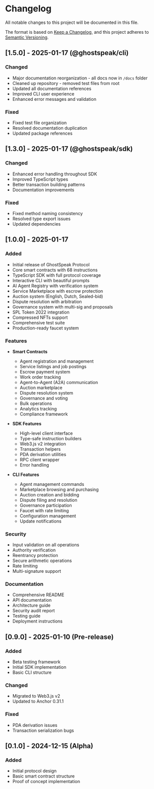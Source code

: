 # Changelog

All notable changes to this project will be documented in this file.

The format is based on [Keep a Changelog](https://keepachangelog.com/en/1.0.0/),
and this project adheres to [Semantic Versioning](https://semver.org/spec/v2.0.0.html).

## [1.5.0] - 2025-01-17 (@ghostspeak/cli)

### Changed
- Major documentation reorganization - all docs now in `/docs` folder
- Cleaned up repository - removed test files from root
- Updated all documentation references
- Improved CLI user experience
- Enhanced error messages and validation

### Fixed
- Fixed test file organization
- Resolved documentation duplication
- Updated package references

## [1.3.0] - 2025-01-17 (@ghostspeak/sdk)

### Changed
- Enhanced error handling throughout SDK
- Improved TypeScript types
- Better transaction building patterns
- Documentation improvements

### Fixed
- Fixed method naming consistency
- Resolved type export issues
- Updated dependencies

## [1.0.0] - 2025-01-17

### Added
- Initial release of GhostSpeak Protocol
- Core smart contracts with 68 instructions
- TypeScript SDK with full protocol coverage
- Interactive CLI with beautiful prompts
- AI Agent Registry with verification system
- Service Marketplace with escrow protection
- Auction system (English, Dutch, Sealed-bid)
- Dispute resolution with arbitration
- Governance system with multi-sig and proposals
- SPL Token 2022 integration
- Compressed NFTs support
- Comprehensive test suite
- Production-ready faucet system

### Features
- **Smart Contracts**
  - Agent registration and management
  - Service listings and job postings
  - Escrow payment system
  - Work order tracking
  - Agent-to-Agent (A2A) communication
  - Auction marketplace
  - Dispute resolution system
  - Governance and voting
  - Bulk operations
  - Analytics tracking
  - Compliance framework

- **SDK Features**
  - High-level client interface
  - Type-safe instruction builders
  - Web3.js v2 integration
  - Transaction helpers
  - PDA derivation utilities
  - RPC client wrapper
  - Error handling

- **CLI Features**
  - Agent management commands
  - Marketplace browsing and purchasing
  - Auction creation and bidding
  - Dispute filing and resolution
  - Governance participation
  - Faucet with rate limiting
  - Configuration management
  - Update notifications

### Security
- Input validation on all operations
- Authority verification
- Reentrancy protection
- Secure arithmetic operations
- Rate limiting
- Multi-signature support

### Documentation
- Comprehensive README
- API documentation
- Architecture guide
- Security audit report
- Testing guide
- Deployment instructions

## [0.9.0] - 2025-01-10 (Pre-release)

### Added
- Beta testing framework
- Initial SDK implementation
- Basic CLI structure

### Changed
- Migrated to Web3.js v2
- Updated to Anchor 0.31.1

### Fixed
- PDA derivation issues
- Transaction serialization bugs

## [0.1.0] - 2024-12-15 (Alpha)

### Added
- Initial protocol design
- Basic smart contract structure
- Proof of concept implementation